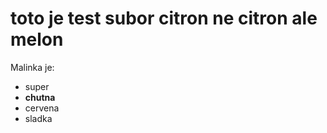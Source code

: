 # toto je test subor citron ne citron ale melon

Malinka je:

* super
* **chutna**
* cervena
* sladka
